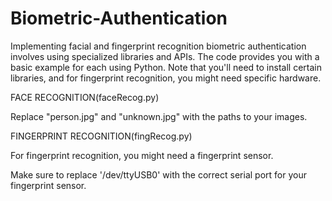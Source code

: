 # Biometric-Authentication
Implementing facial and fingerprint recognition biometric authentication involves 
using specialized libraries and APIs. The code provides you with a basic example 
for each using Python. Note that you'll need to install certain libraries, and for 
fingerprint recognition, you might need specific hardware.


FACE RECOGNITION(faceRecog.py)

Replace "person.jpg" and "unknown.jpg" with the paths to your images.


FINGERPRINT RECOGNITION(fingRecog.py)

For fingerprint recognition, you might need a fingerprint sensor.

Make sure to replace '/dev/ttyUSB0' with the correct serial port for your 
fingerprint sensor.
